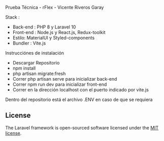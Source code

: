 Prueba Técnica - rFlex - Vicente Riveros Garay

Stack :
* Back-end : PHP 8 y Laravel 10
* Front-end : Node.js y React.js, Redux-toolkit
* Estilo: MaterialUI y Styled-components
* Bundler : Vite.js

Instrucciónes de instalación

- Descargar Repositorio
- npm install
- php artisan migrate:fresh
- Correr php artisan serve para inicializar back-end
- Correr npm run dev para inicializar front-end
- Correr en la dirección localhost con el puerto indicado por vite.js

Dentro del repositorio está el archivo .ENV en caso de que se requiera


## License

The Laravel framework is open-sourced software licensed under the [MIT license](https://opensource.org/licenses/MIT).
